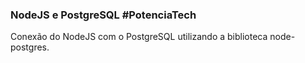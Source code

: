 ### NodeJS e PostgreSQL #PotenciaTech
Conexão do NodeJS com o PostgreSQL utilizando a biblioteca node-postgres.